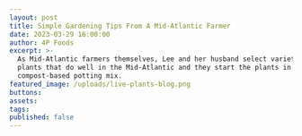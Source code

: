 ```yaml
---
layout: post
title: Simple Gardening Tips From A Mid-Atlantic Farmer
date: 2023-03-29 16:00:00
author: 4P Foods
excerpt: >-
  As Mid-Atlantic farmers themselves, Lee and her husband select varieties of
  plants that do well in the Mid-Atlantic and they start the plants in a
  compost-based potting mix.
featured_image: /uploads/live-plants-blog.png
buttons:
assets:
tags:
published: false
---
```

